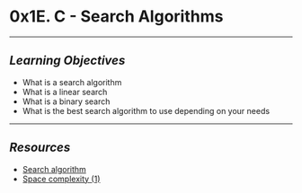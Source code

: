 # **0x1E. C - Search Algorithms**
---
## *Learning Objectives*
- What is a search algorithm
- What is a linear search
- What is a binary search
- What is the best search algorithm to use depending on your needs
---
## *Resources*
- [Search algorithm](https://en.wikipedia.org/wiki/Search_algorithm)
- [Space complexity (1)](https://www.geeksforgeeks.org/g-fact-86/)
